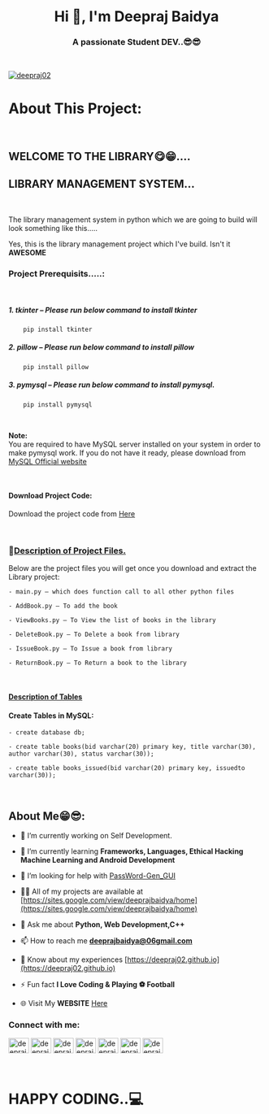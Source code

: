 <h1 align="center">Hi 👋, I'm Deepraj Baidya</h1>
<h3 align="center">A passionate Student DEV..😎😎</h3>

<br>

<p align="left"> <a href="https://github.com/ryo-ma/github-profile-trophy"><img src="https://github-profile-trophy.vercel.app/?username=deepraj02&theme=onedark" alt="deepraj02" /></a> </p>

# About This Project:
<br>

## **WELCOME  TO THE LIBRARY😋😁....**

## LIBRARY MANAGEMENT SYSTEM...
<br>

The library management system in python which we are going to build will look something like this.....




Yes, this is the library management project which I've build. Isn't it **AWESOME**

### **Project Prerequisits.....**:
<br>

##### 1. tkinter – Please run below command to install tkinter
        pip install tkinter
##### 2. pillow – Please run below command to install pillow
        pip install pillow
##### 3. pymysql – Please run below command to install pymysql.
        pip install pymysql

<br>

**Note:**
<br>
You are required to have MySQL server installed on your system in order to make pymysql work. If you do not have it ready, please download from [MySQL Official website](https://www.mysql.com/downloads/)

<br>

#### Download Project Code:
Download the project code from [Here](https://github.com/deepraj02/LibraryManagement_Database)

<br>

### 👻<ins>**Description of Project Files.**</ins>
Below are the project files you will get once you download and extract the Library project:

    - main.py – which does function call to all other python files

    - AddBook.py – To add the book
    
    - ViewBooks.py – To View the list of books in the library
    
    - DeleteBook.py – To Delete a book from library
    
    - IssueBook.py – To Issue a book from library
    
    - ReturnBook.py – To Return a book to the library

<br>

#### <ins> **Description of Tables** </ins>

#### Create Tables in MySQL:

    - create database db;

    - create table books(bid varchar(20) primary key, title varchar(30), author varchar(30), status varchar(30));

    - create table books_issued(bid varchar(20) primary key, issuedto varchar(30));

<br>


## About Me😁😎:

- 🔭 I’m currently working on Self Development.

- 🌱 I’m currently learning **Frameworks, Languages, Ethical Hacking Machine Learning and Android Development**

- 🤝 I’m looking for help with [PassWord-Gen_GUI](https://github.com/deepraj02/PassWord_Generator-GUI-)

- 👨‍💻 All of my projects are available at [https://sites.google.com/view/deeprajbaidya/home](https://sites.google.com/view/deeprajbaidya/home)

- 💬 Ask me about **Python, Web Development,C++**

- 📫 How to reach me **deeprajbaidya@06gmail.com**

- 📄 Know about my experiences [https://deepraj02.github.io](https://deepraj02.github.io)

- ⚡ Fun fact **I Love Coding & Playing ⚽ Football**

- 🌐 Visit My **WEBSITE** [Here](https://deepraj02.github.io)

<h3 align="left">Connect with me:</h3>
<p align="left">
<a href="https://dev.to/deepraj02" target="blank"><img align="center" src="https://cdn.jsdelivr.net/npm/simple-icons@3.0.1/icons/dev-dot-to.svg" alt="deepraj02" height="30" width="40" /></a>
<a href="https://twitter.com/deepraj022" target="blank"><img align="center" src="https://cdn.jsdelivr.net/npm/simple-icons@3.0.1/icons/twitter.svg" alt="deepraj022" height="30" width="40" /></a>
<a href="https://linkedin.com/in/deepraj baidya" target="blank"><img align="center" src="https://cdn.jsdelivr.net/npm/simple-icons@3.0.1/icons/linkedin.svg" alt="deepraj baidya" height="30" width="40" /></a>
<a href="https://stackoverflow.com/users/deepraj baidya" target="blank"><img align="center" src="https://cdn.jsdelivr.net/npm/simple-icons@3.0.1/icons/stackoverflow.svg" alt="deepraj baidya" height="30" width="40" /></a>
<a href="https://fb.com/deepraj baidya" target="blank"><img align="center" src="https://cdn.jsdelivr.net/npm/simple-icons@3.0.1/icons/facebook.svg" alt="deepraj baidya" height="30" width="40" /></a>
<a href="https://instagram.com/deeprajbaidya02" target="blank"><img align="center" src="https://cdn.jsdelivr.net/npm/simple-icons@3.0.1/icons/instagram.svg" alt="deeprajbaidya02" height="30" width="40" /></a>
<a href="https://www.hackerrank.com/deeprajbaidya" target="blank"><img align="center" src="https://cdn.jsdelivr.net/npm/simple-icons@3.0.1/icons/hackerrank.svg" alt="deeprajbaidya" height="30" width="40" /></a>
</p>

<br>

# **HAPPY CODING..💻**